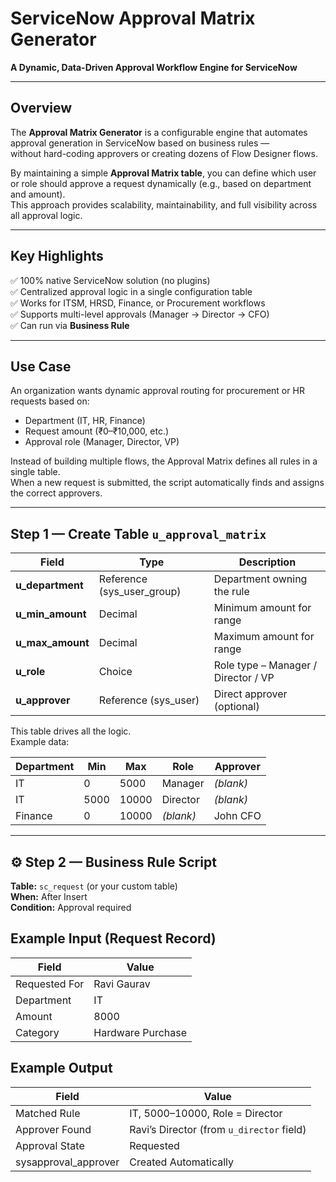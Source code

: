 # ServiceNow Approval Matrix Generator  
**A Dynamic, Data-Driven Approval Workflow Engine for ServiceNow**

---

## Overview

The **Approval Matrix Generator** is a configurable engine that automates approval generation in ServiceNow based on business rules —  
without hard-coding approvers or creating dozens of Flow Designer flows.  

By maintaining a simple **Approval Matrix table**, you can define which user or role should approve a request dynamically (e.g., based on department and amount).  
This approach provides scalability, maintainability, and full visibility across all approval logic.

---

## Key Highlights

✅ 100% native ServiceNow solution (no plugins)  
✅ Centralized approval logic in a single configuration table  
✅ Works for ITSM, HRSD, Finance, or Procurement workflows  
✅ Supports multi-level approvals (Manager → Director → CFO)  
✅ Can run via **Business Rule** 

---

## Use Case

An organization wants dynamic approval routing for procurement or HR requests based on:
- Department (IT, HR, Finance)
- Request amount (₹0–₹10,000, etc.)
- Approval role (Manager, Director, VP)

Instead of building multiple flows, the Approval Matrix defines all rules in a single table.  
When a new request is submitted, the script automatically finds and assigns the correct approvers.

---

## Step 1 — Create Table `u_approval_matrix`

| Field | Type | Description |
|--------|------|-------------|
| **u_department** | Reference (sys_user_group) | Department owning the rule |
| **u_min_amount** | Decimal | Minimum amount for range |
| **u_max_amount** | Decimal | Maximum amount for range |
| **u_role** | Choice | Role type – Manager / Director / VP |
| **u_approver** | Reference (sys_user) | Direct approver (optional) |

This table drives all the logic.  
Example data:

| Department | Min | Max | Role | Approver |
|-------------|-----|-----|------|-----------|
| IT | 0 | 5000 | Manager | *(blank)* |
| IT | 5000 | 10000 | Director | *(blank)* |
| Finance | 0 | 10000 | *(blank)* | John CFO |

---

## ⚙️ Step 2 — Business Rule Script

**Table:** `sc_request` (or your custom table)  
**When:** After Insert  
**Condition:** Approval required

## Example Input (Request Record)
| Field         | Value             |
| ------------- | ----------------- |
| Requested For | Ravi Gaurav       |
| Department    | IT                |
| Amount        | 8000              |
| Category      | Hardware Purchase |

## Example Output
| Field                | Value                                     |
| -------------------- | ----------------------------------------- |
| Matched Rule         | IT, 5000–10000, Role = Director           |
| Approver Found       | Ravi’s Director (from `u_director` field) |
| Approval State       | Requested                                 |
| sysapproval_approver | Created Automatically                     |
